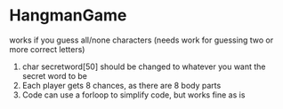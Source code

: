 # HangmanGame
works if you guess all/none characters (needs work for guessing two or more correct letters)

1) char secretword[50] should be changed to whatever you want the secret word to be
2) Each player gets 8 chances, as there are 8 body parts
3) Code can use a forloop to simplify code, but works fine as is
